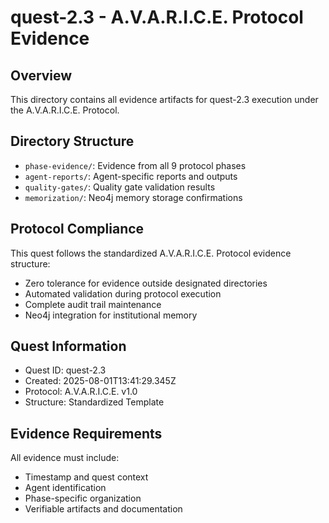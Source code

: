 # quest-2.3 - A.V.A.R.I.C.E. Protocol Evidence

## Overview

This directory contains all evidence artifacts for quest-2.3 execution under the A.V.A.R.I.C.E. Protocol.

## Directory Structure

- `phase-evidence/`: Evidence from all 9 protocol phases
- `agent-reports/`: Agent-specific reports and outputs
- `quality-gates/`: Quality gate validation results
- `memorization/`: Neo4j memory storage confirmations

## Protocol Compliance

This quest follows the standardized A.V.A.R.I.C.E. Protocol evidence structure:

- Zero tolerance for evidence outside designated directories
- Automated validation during protocol execution
- Complete audit trail maintenance
- Neo4j integration for institutional memory

## Quest Information

- Quest ID: quest-2.3
- Created: 2025-08-01T13:41:29.345Z
- Protocol: A.V.A.R.I.C.E. v1.0
- Structure: Standardized Template

## Evidence Requirements

All evidence must include:

- Timestamp and quest context
- Agent identification
- Phase-specific organization
- Verifiable artifacts and documentation
